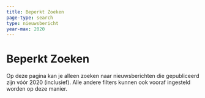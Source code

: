 ```yaml
---
title: Beperkt Zoeken
page-type: search
type: nieuwsbericht
year-max: 2020
---
```


# Beperkt Zoeken
Op deze pagina kan je alleen zoeken naar nieuwsberichten die gepubliceerd zijn vóór 2020 (inclusief). Alle andere filters kunnen ook vooraf ingesteld worden op deze manier.
